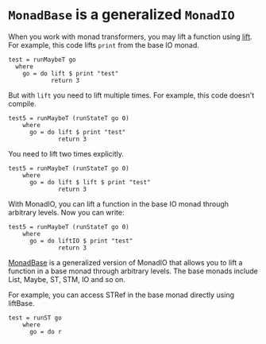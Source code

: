 # `MonadBase` is a generalized `MonadIO`

When you work with monad transformers, you may lift a function using [lift](http://hackage.haskell.org/packages/archive/transformers/0.2.2.0/doc/html/Control-Monad-Trans-Class.html#v:lift). For example, this code lifts `print` from the base IO monad.

    test = runMaybeT go
      where
        go = do lift $ print "test"
                return 3

But with `lift` you need to lift multiple times. For example, this code doesn't compile.

    test5 = runMaybeT (runStateT go 0)
        where
          go = do lift $ print "test"
                  return 3

You need to lift two times explicitly.

    test5 = runMaybeT (runStateT go 0)
        where
          go = do lift $ lift $ print "test"
                  return 3

With MonadIO, you can lift a function in the base IO monad through arbitrary levels. Now you can write:

    test5 = runMaybeT (runStateT go 0)
        where
          go = do liftIO $ print "test"
                  return 3

[MonadBase](http://hackage.haskell.org/packages/archive/transformers-base/0.4.1/doc/html/Control-Monad-Base.html) is a generalized version of MonadIO that allows you to lift a function in a base monad through arbitrary levels. The base monads include List, Maybe, ST, STM, IO and so on.

For example, you can access STRef in the base monad directly using liftBase.

    test = runST go
        where
          go = do r
